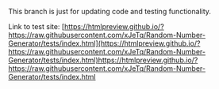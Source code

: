 This branch is just for updating code and testing functionality.

Link to test site: [https://htmlpreview.github.io/?https://raw.githubusercontent.com/xJeTq/Random-Number-Generator/tests/index.html](https://htmlpreview.github.io/?https://raw.githubusercontent.com/xJeTq/Random-Number-Generator/tests/index.html)https://htmlpreview.github.io/?https://raw.githubusercontent.com/xJeTq/Random-Number-Generator/tests/index.html
